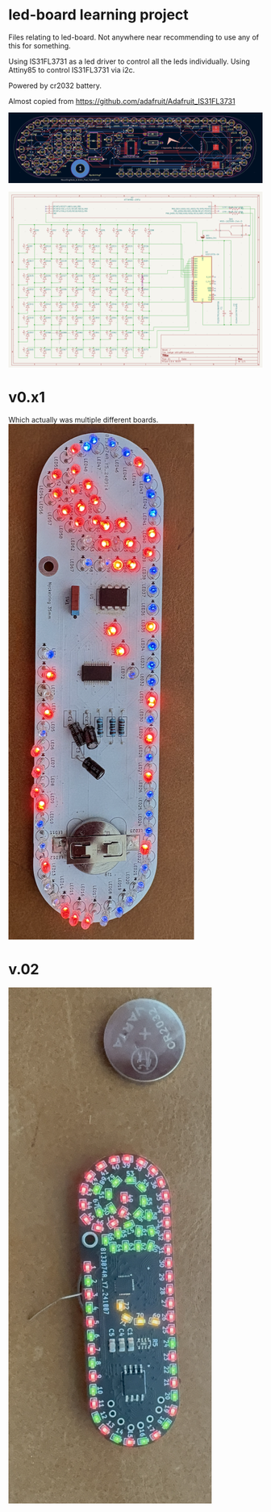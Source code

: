 # led-board learning project
Files relating to led-board.
Not anywhere near recommending to use any of this for something. 

Using IS31FL3731 as a led driver to control all the leds individually. 
Using Attiny85 to control IS31FL3731 via i2c. 

Powered by cr2032 battery.
 
Almost copied from https://github.com/adafruit/Adafruit_IS31FL3731

![version 2 kicad](./readme-media/v2-kicad.png)

![Schematic](./readme-media/v2-schematic.png)

# v0.x1
Which actually was multiple different boards.
![version 1](./readme-media/v1.png)

# v.02
![version 2](./readme-media/v2.png)
